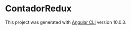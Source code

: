 # ContadorRedux

This project was generated with [Angular CLI](https://github.com/angular/angular-cli) version 10.0.3.

